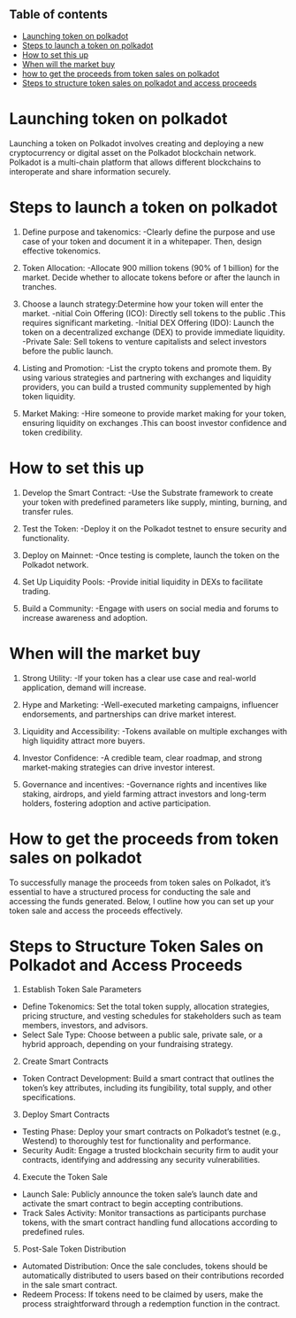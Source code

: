 ## Table of contents
- [Launching token on polkadot](#launching-token-on-polkadot)
- [Steps to launch a token on polkadot](#steps-to-launch-a-token-on-polkadot)
- [How to set this up](#how-to-set-this-up)
- [When will the market buy](#when-will-the-market-buy)
- [how to get the proceeds from token sales on polkadot](#how-to-get-the-proceeds-from-token-sales-on-polkadot)
- [Steps to structure token sales on polkadot and access proceeds](#steps-to-structure-token-sales-on-polkadot-and-access-proceeds)

# Launching token on polkadot

<p> Launching a token on Polkadot involves creating and deploying a new cryptocurrency or digital asset on the Polkadot blockchain network. Polkadot is a multi-chain platform that allows different blockchains to interoperate and share information securely. <p>

# Steps to launch a token on polkadot
1. Define purpose and takenomics:
-Clearly define the purpose and use case of your token and document it in a whitepaper. Then, design effective tokenomics.

2. Token Allocation:
-Allocate 900 million tokens (90% of 1 billion) for the market. Decide whether to allocate tokens before or after the launch in tranches.

3. Choose a launch strategy:Determine how your token will enter the market.
-nitial Coin Offering (ICO): Directly sell tokens to the public .This requires significant marketing.
-Initial DEX Offering (IDO): Launch the token on a decentralized exchange (DEX) to provide immediate liquidity.
-Private Sale: Sell tokens to venture capitalists and select investors before the public launch.

4. Listing and Promotion: 
-List the crypto tokens and promote them. By using various strategies and partnering with exchanges and liquidity providers, you can build a trusted community supplemented by high token liquidity.

5. Market Making: 
-Hire someone to provide market making for your token, ensuring liquidity on exchanges .This can boost investor confidence and token credibility.

# How to set this up
1. Develop the Smart Contract: 
-Use the Substrate framework to create your token with predefined parameters like supply, minting, burning, and transfer rules.

2. Test the Token: 
-Deploy it on the Polkadot testnet to ensure security and functionality.

3. Deploy on Mainnet: 
-Once testing is complete, launch the token on the Polkadot network.

4. Set Up Liquidity Pools: 
-Provide initial liquidity in DEXs to facilitate trading.

5. Build a Community: 
-Engage with users on social media and forums to increase awareness and adoption.

# When will the market buy
1. Strong Utility: 
-If your token has a clear use case and real-world application, demand will increase.

2. Hype and Marketing: 
-Well-executed marketing campaigns, influencer endorsements, and partnerships can drive market interest.

3. Liquidity and Accessibility: 
-Tokens available on multiple exchanges with high liquidity attract more buyers.

4. Investor Confidence: 
-A credible team, clear roadmap, and strong market-making strategies can drive investor interest.

5. Governance and incentives:
-Governance rights and incentives like staking, airdrops, and yield farming attract investors and long-term holders, fostering adoption and active participation.

# How to get the proceeds from token sales on polkadot
<p> To successfully manage the proceeds from token sales on Polkadot, it’s essential to have a structured process for conducting the sale and accessing the funds generated. Below, I outline how you can set up your token sale and access the proceeds effectively. <p>

# Steps to Structure Token Sales on Polkadot and Access Proceeds
1. Establish Token Sale Parameters
* Define Tokenomics: Set the total token supply, allocation strategies, pricing structure, and vesting schedules for stakeholders such as team members, investors, and advisors.
* Select Sale Type: Choose between a public sale, private sale, or a hybrid approach, depending on your fundraising strategy.

2. Create Smart Contracts
* Token Contract Development: Build a smart contract that outlines the token’s key attributes, including its fungibility, total supply, and other specifications.

3. Deploy Smart Contracts
* Testing Phase: Deploy your smart contracts on Polkadot’s testnet (e.g., Westend) to thoroughly test for functionality and performance.
* Security Audit: Engage a trusted blockchain security firm to audit your contracts, identifying and addressing any security vulnerabilities.

4. Execute the Token Sale
* Launch Sale: Publicly announce the token sale’s launch date and activate the smart contract to begin accepting contributions.
* Track Sales Activity: Monitor transactions as participants purchase tokens, with the smart contract handling fund allocations according to predefined rules.

5. Post-Sale Token Distribution
* Automated Distribution: Once the sale concludes, tokens should be automatically distributed to users based on their contributions recorded in the sale smart contract.
* Redeem Process: If tokens need to be claimed by users, make the process straightforward through a redemption function in the contract.